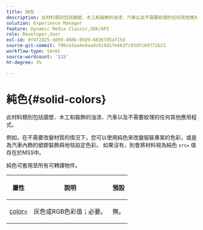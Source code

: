 ```yaml
---
title: 純色
description: 此材料類別包括牆壁、木工和裝飾的油漆、汽車以及不需要紋理的任何其他應用程式。
solution: Experience Manager
feature: Dynamic Media Classic,SDK/API
role: Developer,User
exl-id: 0f4f2d25-dd99-488b-89d9-88367d5a715d
source-git-commit: 790ce3aa4e9aadc019d17e663fc93d7c69772b23
workflow-type: tm+mt
source-wordcount: '115'
ht-degree: 3%

---
```


# 純色{#solid-colors}

此材料類別包括牆壁、木工和裝飾的油漆、汽車以及不需要紋理的任何其他應用程式。

例如，在不需要改變材質的情況下，您可以使用純色來改變服裝專案的色彩，或是為汽車內飾的塑膠裝飾與地毯設定色彩。 如果沒有，則會將材料視為純色 `src=` 值存在於MSS中。

純色可套用至所有可轉譯物件。

<table id="table_9245240311A44659A74C7A5EDD7D1503"> 
 <thead> 
  <tr> 
   <th colname="col1" class="entry"> <p>屬性 </p> </th> 
   <th colname="col2" class="entry"> <p>說明 </p> </th> 
   <th colname="col3" class="entry"> <p>預設 </p> </th> 
  </tr> 
 </thead>
 <tbody> 
  <tr> 
   <td colname="col1"> <p> <a href="../../../../../../ir-api/http-protocol/image-rendering-api-ref/c-ir-http-protocol-ref/c-ir-http-protocol-command-reference/r-ir-http-color.md#reference-ea3cba9edfe94dbab86d8f123a9ed0aa" type="reference" format="dita" scope="local"> <span class="codeph"> color= </span> </a> </p> </td> 
   <td colname="col2"> <p> 灰色或RGB色彩值；必要。 </p> </td> 
   <td colname="col3"> <p>無。 </p> </td> 
  </tr> 
 </tbody> 
</table>
